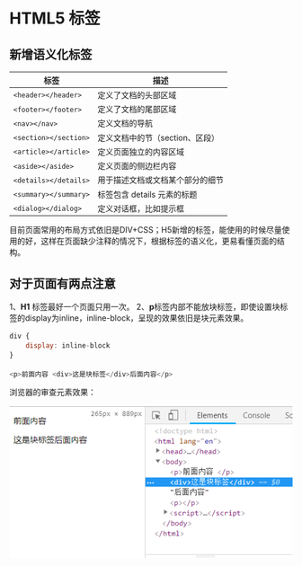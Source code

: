 # HTML5 标签

## 新增语义化标签

| 标签                  | 描述                             |
| --------------------- | -------------------------------- |
| `<header></header>`     | 定义了文档的头部区域             |
| `<footer></footer>`     | 定义了文档的尾部区域             |
| `<nav></nav>`           | 定义文档的导航                   |
| `<section></section>`   | 定义文档中的节（section、区段）  |
| `<article></article>`   | 定义页面独立的内容区域           |
| `<aside></aside>`       | 定义页面的侧边栏内容             |
| `<details></details>`   | 用于描述文档或文档某个部分的细节 |
| `<summary></summary>`   | 标签包含 details 元素的标题      |
| `<dialog></dialog>`     | 定义对话框，比如提示框           |

目前页面常用的布局方式依旧是DIV+CSS；H5新增的标签，能使用的时候尽量使用的好，这样在页面缺少注释的情况下，根据标签的语义化，更易看懂页面的结构。

## 对于页面有两点注意 

1、**H1** 标签最好一个页面只用一次。
2、**p**标签内部不能放块标签，即使设置块标签的display为inline，inline-block，呈现的效果依旧是块元素效果。

```js
div {
    display: inline-block
}

<p>前面内容 <div>这是块标签</div>后面内容</p>
```

浏览器的审查元素效果：

![p标签内部添加块标签效果](./html-1.jpg 'p标签内部添加块标签效果')


